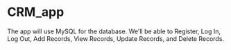 # CRM_app
The app will use MySQL for the database.  We'll be able to Register, Log In, Log Out, Add Records, View Records, Update Records, and Delete Records. 
